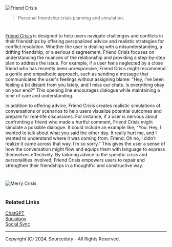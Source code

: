 ![Friend Crisis](https://github.com/user-attachments/assets/9f8554f3-9929-4067-9ba2-8ecc8a996151)

> Personal friendship crisis planning and simulation.
#

[Friend Crisis](https://chatgpt.com/g/g-4YeyehUlH-friend-crisis) is designed to help users navigate challenges and conflicts in their friendships by offering personalized advice and realistic strategies for conflict resolution. Whether the user is dealing with a misunderstanding, a drifting friendship, or a serious disagreement, Friend Crisis focuses on understanding the nuances of the relationship and providing a step-by-step plan to address the issue. For example, if a user feels neglected by a close friend who has recently been unresponsive, Friend Crisis might recommend a gentle and empathetic approach, such as sending a message that communicates the user's feelings without assigning blame: "Hey, I’ve been feeling a bit distant from you lately, and I miss our chats. Is everything okay on your end?" This opening line encourages dialogue while maintaining a tone of care and understanding.

In addition to offering advice, Friend Crisis creates realistic simulations of conversations or scenarios to help users visualize potential outcomes and prepare for real-life discussions. For instance, if a user is nervous about confronting a friend who made a hurtful comment, Friend Crisis might simulate a possible dialogue. It could include an example like, “You: Hey, I wanted to talk about what you said the other day. It really hurt me, and I wanted to understand where it was coming from. Friend: Oh no, I didn’t realize it came across that way. I’m so sorry.” This gives the user a sense of how the conversation might flow and equips them with language to express themselves effectively. By tailoring advice to the specific crisis and personalities involved, Friend Crisis empowers users to repair and strengthen their friendships in a thoughtful and constructive way.

#
![Merry Crisis](https://github.com/user-attachments/assets/ae80358f-0fce-47a3-9954-ded6987cf252)

#
### Related Links

[ChatGPT](https://github.com/sourceduty/ChatGPT)
<br>
[Sociology](https://github.com/sourceduty/Sociology)
<br>
[Social Sync](https://github.com/sourceduty/Social_Sync)

***
Copyright (C) 2024, Sourceduty - All Rights Reserved.

